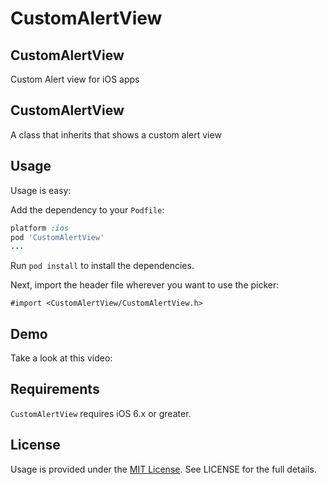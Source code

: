 CustomAlertView
===============

## CustomAlertView

Custom Alert view for iOS apps

## CustomAlertView

A class that inherits that shows a custom alert view

## Usage

Usage is easy:

Add the dependency to your `Podfile`:

```ruby
platform :ios
pod 'CustomAlertView'
...
```

Run `pod install` to install the dependencies.

Next, import the header file wherever you want to use the picker:

```objc
#import <CustomAlertView/CustomAlertView.h>
```

## Demo

Take a look at this video:

## Requirements

`CustomAlertView` requires iOS 6.x or greater.


## License

Usage is provided under the [MIT License](http://http://opensource.org/licenses/mit-license.php).  See LICENSE for the full details.

